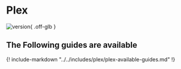 # Plex

![version](https://img.shields.io/badge/dynamic/json?query=%24.version&url=https%3A%2F%2Fraw.githubusercontent.com%2Fhotio%2Fplex%2Frelease%2FVERSION.json&label=Latest%20Version&style=for-the-badge&color=4051B5){ .off-glb }

## The Following guides are available

{! include-markdown "../../includes/plex/plex-available-guides.md" !}
